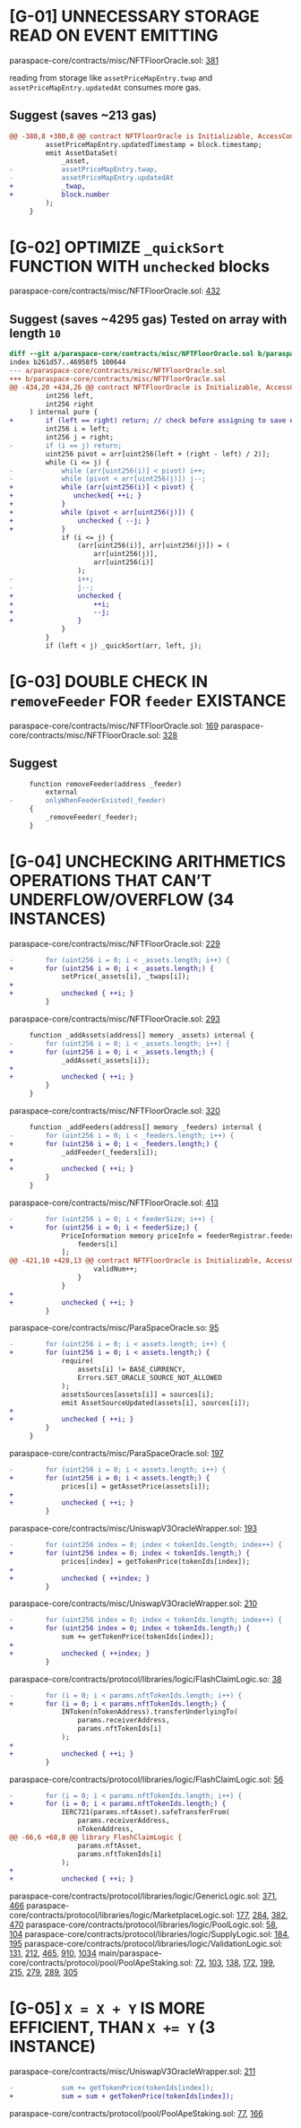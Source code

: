 # [G-01] UNNECESSARY STORAGE READ ON EVENT EMITTING

paraspace-core/contracts/misc/NFTFloorOracle.sol: [381](https://github.com/code-423n4/2022-11-paraspace/blob/main/paraspace-core/contracts/misc/NFTFloorOracle.sol#L381)

reading from storage like ```assetPriceMapEntry.twap``` and ```assetPriceMapEntry.updatedAt``` consumes more gas.

## Suggest (saves ~213 gas)

```diff
@@ -380,8 +380,8 @@ contract NFTFloorOracle is Initializable, AccessControl, INFTFloorOracle {
         assetPriceMapEntry.updatedTimestamp = block.timestamp;
         emit AssetDataSet(
             _asset,
-            assetPriceMapEntry.twap,
-            assetPriceMapEntry.updatedAt
+            _twap,
+            block.number
         );
     }
```

# [G-02] OPTIMIZE ```_quickSort``` FUNCTION WITH ```unchecked``` blocks

paraspace-core/contracts/misc/NFTFloorOracle.sol: [432](https://github.com/code-423n4/2022-11-paraspace/blob/main/paraspace-core/contracts/misc/NFTFloorOracle.sol#L432)

## Suggest (saves ~4295 gas) Tested on array with length `10`

```diff
diff --git a/paraspace-core/contracts/misc/NFTFloorOracle.sol b/paraspace-core/contracts/misc/NFTFloorOracle.sol
index b261d57..46958f5 100644
--- a/paraspace-core/contracts/misc/NFTFloorOracle.sol
+++ b/paraspace-core/contracts/misc/NFTFloorOracle.sol
@@ -434,20 +434,26 @@ contract NFTFloorOracle is Initializable, AccessControl, INFTFloorOracle {
         int256 left,
         int256 right
     ) internal pure {
+        if (left == right) return; // check before assigning to save extra gas
         int256 i = left;
         int256 j = right;
-        if (i == j) return;
         uint256 pivot = arr[uint256(left + (right - left) / 2)];
         while (i <= j) {
-            while (arr[uint256(i)] < pivot) i++;
-            while (pivot < arr[uint256(j)]) j--;
+            while (arr[uint256(i)] < pivot) {
+               unchecked{ ++i; }
+            }
+            while (pivot < arr[uint256(j)]) {
+                unchecked { --j; }
+            }
             if (i <= j) {
                 (arr[uint256(i)], arr[uint256(j)]) = (
                     arr[uint256(j)],
                     arr[uint256(i)]
                 );
-                i++;
-                j--;
+                unchecked {
+                    ++i;
+                    --j;
+                }
             }
         }
         if (left < j) _quickSort(arr, left, j);
```

# [G-03] DOUBLE CHECK IN ```removeFeeder``` FOR ```feeder``` EXISTANCE

paraspace-core/contracts/misc/NFTFloorOracle.sol: [169](https://github.com/code-423n4/2022-11-paraspace/blob/main/paraspace-core/contracts/misc/NFTFloorOracle.sol#L169)
paraspace-core/contracts/misc/NFTFloorOracle.sol: [328](https://github.com/code-423n4/2022-11-paraspace/blob/main/paraspace-core/contracts/misc/NFTFloorOracle.sol#L328)

## Suggest 

```diff
     function removeFeeder(address _feeder)
         external
-        onlyWhenFeederExisted(_feeder)
     {
         _removeFeeder(_feeder);
     }
```
# [G-04] UNCHECKING ARITHMETICS OPERATIONS THAT CAN’T UNDERFLOW/OVERFLOW (34 INSTANCES)

paraspace-core/contracts/misc/NFTFloorOracle.sol: [229](https://github.com/code-423n4/2022-11-paraspace/blob/main/paraspace-core/contracts/misc/NFTFloorOracle.sol#L229)

```diff
-        for (uint256 i = 0; i < _assets.length; i++) {
+        for (uint256 i = 0; i < _assets.length;) {
             setPrice(_assets[i], _twaps[i]);
+
+            unchecked { ++i; }
         }
```

paraspace-core/contracts/misc/NFTFloorOracle.sol: [293](https://github.com/code-423n4/2022-11-paraspace/blob/main/paraspace-core/contracts/misc/NFTFloorOracle.sol#L291)

```diff
     function _addAssets(address[] memory _assets) internal {
-        for (uint256 i = 0; i < _assets.length; i++) {
+        for (uint256 i = 0; i < _assets.length;) {
             _addAsset(_assets[i]);
+
+            unchecked { ++i; }
         }
     }
```

paraspace-core/contracts/misc/NFTFloorOracle.sol: [320](https://github.com/code-423n4/2022-11-paraspace/blob/main/paraspace-core/contracts/misc/NFTFloorOracle.sol#L320)

```diff
     function _addFeeders(address[] memory _feeders) internal {
-        for (uint256 i = 0; i < _feeders.length; i++) {
+        for (uint256 i = 0; i < _feeders.length;) {
             _addFeeder(_feeders[i]);
+
+            unchecked { ++i; }
         }
     }
```

paraspace-core/contracts/misc/NFTFloorOracle.sol: [413](https://github.com/code-423n4/2022-11-paraspace/blob/main/paraspace-core/contracts/misc/NFTFloorOracle.sol#L413)

```diff
-        for (uint256 i = 0; i < feederSize; i++) {
+        for (uint256 i = 0; i < feederSize;) {
             PriceInformation memory priceInfo = feederRegistrar.feederPrice[
                 feeders[i]
             ];
@@ -421,10 +428,13 @@ contract NFTFloorOracle is Initializable, AccessControl, INFTFloorOracle {
                     validNum++;
                 }
             }
+
+            unchecked { ++i; }
         }
```

paraspace-core/contracts/misc/ParaSpaceOracle.so: [95](https://github.com/code-423n4/2022-11-paraspace/blob/main/paraspace-core/contracts/misc/ParaSpaceOracle.sol#L95)
```diff
-        for (uint256 i = 0; i < assets.length; i++) {
+        for (uint256 i = 0; i < assets.length;) {
             require(
                 assets[i] != BASE_CURRENCY,
                 Errors.SET_ORACLE_SOURCE_NOT_ALLOWED
             );
             assetsSources[assets[i]] = sources[i];
             emit AssetSourceUpdated(assets[i], sources[i]);
+
+            unchecked { ++i; }
         }
     }
```

paraspace-core/contracts/misc/ParaSpaceOracle.sol: [197](https://github.com/code-423n4/2022-11-paraspace/blob/main/paraspace-core/contracts/misc/ParaSpaceOracle.sol#L197)

```diff
-        for (uint256 i = 0; i < assets.length; i++) {
+        for (uint256 i = 0; i < assets.length;) {
             prices[i] = getAssetPrice(assets[i]);
+
+            unchecked { ++i; }
         }
```

paraspace-core/contracts/misc/UniswapV3OracleWrapper.sol: [193](https://github.com/code-423n4/2022-11-paraspace/blob/main/paraspace-core/contracts/misc/UniswapV3OracleWrapper.sol#L193)

```diff
-        for (uint256 index = 0; index < tokenIds.length; index++) {
+        for (uint256 index = 0; index < tokenIds.length;) {
             prices[index] = getTokenPrice(tokenIds[index]);
+
+            unchecked { ++index; }
         }
```

paraspace-core/contracts/misc/UniswapV3OracleWrapper.sol: [210](https://github.com/code-423n4/2022-11-paraspace/blob/main/paraspace-core/contracts/misc/UniswapV3OracleWrapper.sol#L210)

```diff
-        for (uint256 index = 0; index < tokenIds.length; index++) {
+        for (uint256 index = 0; index < tokenIds.length;) {
             sum += getTokenPrice(tokenIds[index]);
+
+            unchecked { ++index; }
         }
```

paraspace-core/contracts/protocol/libraries/logic/FlashClaimLogic.so: [38](https://github.com/code-423n4/2022-11-paraspace/blob/main/paraspace-core/contracts/protocol/libraries/logic/FlashClaimLogic.sol#L38)

```diff
-        for (i = 0; i < params.nftTokenIds.length; i++) {
+        for (i = 0; i < params.nftTokenIds.length;) {
             INToken(nTokenAddress).transferUnderlyingTo(
                 params.receiverAddress,
                 params.nftTokenIds[i]
             );
+
+            unchecked { ++i; }
         }
```

paraspace-core/contracts/protocol/libraries/logic/FlashClaimLogic.sol: [56](https://github.com/code-423n4/2022-11-paraspace/blob/main/paraspace-core/contracts/protocol/libraries/logic/FlashClaimLogic.sol#L56)

```diff
-        for (i = 0; i < params.nftTokenIds.length; i++) {
+        for (i = 0; i < params.nftTokenIds.length;) {
             IERC721(params.nftAsset).safeTransferFrom(
                 params.receiverAddress,
                 nTokenAddress,
@@ -66,6 +68,8 @@ library FlashClaimLogic {
                 params.nftAsset,
                 params.nftTokenIds[i]
             );
+
+            unchecked { ++i; }
```

paraspace-core/contracts/protocol/libraries/logic/GenericLogic.sol: [371](https://github.com/code-423n4/2022-11-paraspace/blob/main/paraspace-core/contracts/protocol/libraries/logic/GenericLogic.sol#L371), [466](https://github.com/code-423n4/2022-11-paraspace/blob/main/paraspace-core/contracts/protocol/libraries/logic/GenericLogic.sol#L466)
paraspace-core/contracts/protocol/libraries/logic/MarketplaceLogic.sol: [177](https://github.com/code-423n4/2022-11-paraspace/blob/main/paraspace-core/contracts/protocol/libraries/logic/MarketplaceLogic.sol#L177), [284](https://github.com/code-423n4/2022-11-paraspace/blob/main/paraspace-core/contracts/protocol/libraries/logic/MarketplaceLogic.sol#L284), [382](https://github.com/code-423n4/2022-11-paraspace/blob/main/paraspace-core/contracts/protocol/libraries/logic/MarketplaceLogic.sol#L382), [470](https://github.com/code-423n4/2022-11-paraspace/blob/main/paraspace-core/contracts/protocol/libraries/logic/MarketplaceLogic.sol#L470)
paraspace-core/contracts/protocol/libraries/logic/PoolLogic.sol: [58](https://github.com/code-423n4/2022-11-paraspace/blob/main/paraspace-core/contracts/protocol/libraries/logic/PoolLogic.sol#L58), [104](https://github.com/code-423n4/2022-11-paraspace/blob/main/paraspace-core/contracts/protocol/libraries/logic/PoolLogic.sol#L104)
paraspace-core/contracts/protocol/libraries/logic/SupplyLogic.sol: [184](https://github.com/code-423n4/2022-11-paraspace/blob/main/paraspace-core/contracts/protocol/libraries/logic/SupplyLogic.sol#L184), [195](https://github.com/code-423n4/2022-11-paraspace/blob/main/paraspace-core/contracts/protocol/libraries/logic/SupplyLogic.sol#L195)
paraspace-core/contracts/protocol/libraries/logic/ValidationLogic.sol: [131](https://github.com/code-423n4/2022-11-paraspace/blob/main/paraspace-core/contracts/protocol/libraries/logic/ValidationLogic.sol#L131), [212](https://github.com/code-423n4/2022-11-paraspace/blob/main/paraspace-core/contracts/protocol/libraries/logic/ValidationLogic.sol#L212), [465](https://github.com/code-423n4/2022-11-paraspace/blob/main/paraspace-core/contracts/protocol/libraries/logic/ValidationLogic.sol#L465), [910](https://github.com/code-423n4/2022-11-paraspace/blob/main/paraspace-core/contracts/protocol/libraries/logic/ValidationLogic.sol#L910), [1034](https://github.com/code-423n4/2022-11-paraspace/blob/main/paraspace-core/contracts/protocol/libraries/logic/ValidationLogic.sol#L1034)
main/paraspace-core/contracts/protocol/pool/PoolApeStaking.sol: [72](https://github.com/code-423n4/2022-11-paraspace/blob/main/paraspace-core/contracts/protocol/pool/PoolApeStaking.sol#L72), [103](https://github.com/code-423n4/2022-11-paraspace/blob/main/paraspace-core/contracts/protocol/pool/PoolApeStaking.sol#L103), [138](https://github.com/code-423n4/2022-11-paraspace/blob/main/paraspace-core/contracts/protocol/pool/PoolApeStaking.sol#L138), [172](https://github.com/code-423n4/2022-11-paraspace/blob/main/paraspace-core/contracts/protocol/pool/PoolApeStaking.sol#L172), [199](https://github.com/code-423n4/2022-11-paraspace/blob/main/paraspace-core/contracts/protocol/pool/PoolApeStaking.sol#L199), [215](https://github.com/code-423n4/2022-11-paraspace/blob/main/paraspace-core/contracts/protocol/pool/PoolApeStaking.sol#L215), [279](https://github.com/code-423n4/2022-11-paraspace/blob/main/paraspace-core/contracts/protocol/pool/PoolApeStaking.sol#L279), [289](https://github.com/code-423n4/2022-11-paraspace/blob/main/paraspace-core/contracts/protocol/pool/PoolApeStaking.sol#L289), [305](https://github.com/code-423n4/2022-11-paraspace/blob/main/paraspace-core/contracts/protocol/pool/PoolApeStaking.sol#L305)

# [G-05] ```X = X + Y``` IS MORE EFFICIENT, THAN ```X += Y``` (3 INSTANCE)

paraspace-core/contracts/misc/UniswapV3OracleWrapper.sol: [211](https://github.com/code-423n4/2022-11-paraspace/blob/main/paraspace-core/contracts/misc/UniswapV3OracleWrapper.sol#L211)

```diff
-            sum += getTokenPrice(tokenIds[index]);
+            sum = sum + getTokenPrice(tokenIds[index]);
```

paraspace-core/contracts/protocol/pool/PoolApeStaking.sol: [77](https://github.com/code-423n4/2022-11-paraspace/blob/main/paraspace-core/contracts/protocol/pool/PoolApeStaking.sol#L77), [166](https://github.com/code-423n4/2022-11-paraspace/blob/main/paraspace-core/contracts/protocol/pool/PoolApeStaking.sol#L166)